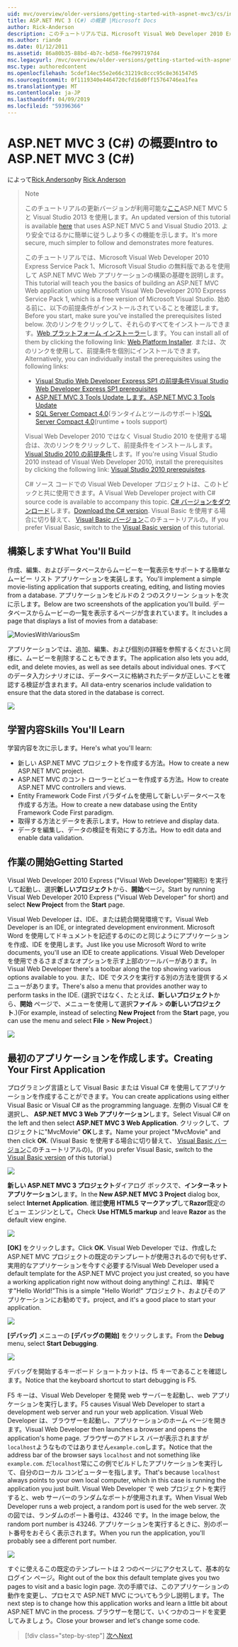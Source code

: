 ```yaml
---
uid: mvc/overview/older-versions/getting-started-with-aspnet-mvc3/cs/intro-to-aspnet-mvc-3
title: ASP.NET MVC 3 (C#) の概要 |Microsoft Docs
author: Rick-Anderson
description: このチュートリアルでは、Microsoft Visual Web Developer 2010 Express Service Pack 1、これを使用して ASP.NET MVC Web アプリケーションの構築の基礎を説明しています.
ms.author: riande
ms.date: 01/12/2011
ms.assetid: 86a80b35-88bd-4b7c-bd58-f6e7997197d4
msc.legacyurl: /mvc/overview/older-versions/getting-started-with-aspnet-mvc3/cs/intro-to-aspnet-mvc-3
msc.type: authoredcontent
ms.openlocfilehash: 5cdef14ec55e2e66c31219c8ccc95c8e361547d5
ms.sourcegitcommit: 0f1119340e4464720cfd16d0ff15764746ea1fea
ms.translationtype: MT
ms.contentlocale: ja-JP
ms.lasthandoff: 04/09/2019
ms.locfileid: "59396366"
---
```

# <a name="intro-to-aspnet-mvc-3-c"></a><span data-ttu-id="0c48c-103">ASP.NET MVC 3 (C#) の概要</span><span class="sxs-lookup"><span data-stu-id="0c48c-103">Intro to ASP.NET MVC 3 (C#)</span></span>

<span data-ttu-id="0c48c-104">によって[Rick Anderson]((https://twitter.com/RickAndMSFT))</span><span class="sxs-lookup"><span data-stu-id="0c48c-104">by [Rick Anderson]((https://twitter.com/RickAndMSFT))</span></span>

> > [!NOTE]
> > <span data-ttu-id="0c48c-105">このチュートリアルの更新バージョンが利用可能な[ここ](../../../getting-started/introduction/getting-started.md)ASP.NET MVC 5 と Visual Studio 2013 を使用します。</span><span class="sxs-lookup"><span data-stu-id="0c48c-105">An updated version of this tutorial is available [here](../../../getting-started/introduction/getting-started.md) that uses ASP.NET MVC 5 and Visual Studio 2013.</span></span> <span data-ttu-id="0c48c-106">より安全ではるかに簡単に従うしより多くの機能を示します。</span><span class="sxs-lookup"><span data-stu-id="0c48c-106">It's more secure, much simpler to follow and demonstrates more features.</span></span>
> 
> 
> <span data-ttu-id="0c48c-107">このチュートリアルでは、Microsoft Visual Web Developer 2010 Express Service Pack 1、Microsoft Visual Studio の無料版であるを使用して ASP.NET MVC Web アプリケーションの構築の基礎を説明します。</span><span class="sxs-lookup"><span data-stu-id="0c48c-107">This tutorial will teach you the basics of building an ASP.NET MVC Web application using Microsoft Visual Web Developer 2010 Express Service Pack 1, which is a free version of Microsoft Visual Studio.</span></span> <span data-ttu-id="0c48c-108">始める前に、以下の前提条件がインストールされていることを確認します。</span><span class="sxs-lookup"><span data-stu-id="0c48c-108">Before you start, make sure you've installed the prerequisites listed below.</span></span> <span data-ttu-id="0c48c-109">次のリンクをクリックして、それらのすべてをインストールできます。[Web プラットフォーム インストーラー](https://www.microsoft.com/web/gallery/install.aspx?appid=VWD2010SP1Pack)します。</span><span class="sxs-lookup"><span data-stu-id="0c48c-109">You can install all of them by clicking the following link: [Web Platform Installer](https://www.microsoft.com/web/gallery/install.aspx?appid=VWD2010SP1Pack).</span></span> <span data-ttu-id="0c48c-110">または、次のリンクを使用して、前提条件を個別にインストールできます。</span><span class="sxs-lookup"><span data-stu-id="0c48c-110">Alternatively, you can individually install the prerequisites using the following links:</span></span>
> 
> - [<span data-ttu-id="0c48c-111">Visual Studio Web Developer Express SP1 の前提条件</span><span class="sxs-lookup"><span data-stu-id="0c48c-111">Visual Studio Web Developer Express SP1 prerequisites</span></span>](https://www.microsoft.com/web/gallery/install.aspx?appid=VWD2010SP1Pack)
> - [<span data-ttu-id="0c48c-112">ASP.NET MVC 3 Tools Update します。</span><span class="sxs-lookup"><span data-stu-id="0c48c-112">ASP.NET MVC 3 Tools Update</span></span>](https://www.microsoft.com/web/gallery/install.aspx?appsxml=&amp;appid=MVC3)
> - <span data-ttu-id="0c48c-113">[SQL Server Compact 4.0](https://www.microsoft.com/web/gallery/install.aspx?appid=SQLCE;SQLCEVSTools_4_0)(ランタイムとツールのサポート)</span><span class="sxs-lookup"><span data-stu-id="0c48c-113">[SQL Server Compact 4.0](https://www.microsoft.com/web/gallery/install.aspx?appid=SQLCE;SQLCEVSTools_4_0)(runtime + tools support)</span></span>
> 
> <span data-ttu-id="0c48c-114">Visual Web Developer 2010 ではなく Visual Studio 2010 を使用する場合は、次のリンクをクリックして、前提条件をインストールします。[Visual Studio 2010 の前提条件](https://www.microsoft.com/web/gallery/install.aspx?appsxml=&amp;appid=VS2010SP1Pack)します。</span><span class="sxs-lookup"><span data-stu-id="0c48c-114">If you're using Visual Studio 2010 instead of Visual Web Developer 2010, install the prerequisites by clicking the following link: [Visual Studio 2010 prerequisites](https://www.microsoft.com/web/gallery/install.aspx?appsxml=&amp;appid=VS2010SP1Pack).</span></span>
> 
> <span data-ttu-id="0c48c-115">C# ソース コードでの Visual Web Developer プロジェクトは、このトピックと共に使用できます。</span><span class="sxs-lookup"><span data-stu-id="0c48c-115">A Visual Web Developer project with C# source code is available to accompany this topic.</span></span> <span data-ttu-id="0c48c-116">[C# バージョンをダウンロード](https://code.msdn.microsoft.com/Introduction-to-MVC-3-10d1b098)します。</span><span class="sxs-lookup"><span data-stu-id="0c48c-116">[Download the C# version](https://code.msdn.microsoft.com/Introduction-to-MVC-3-10d1b098).</span></span> <span data-ttu-id="0c48c-117">Visual Basic を使用する場合に切り替えて、 [Visual Basic バージョン](../vb/intro-to-aspnet-mvc-3.md)このチュートリアルの。</span><span class="sxs-lookup"><span data-stu-id="0c48c-117">If you prefer Visual Basic, switch to the [Visual Basic version](../vb/intro-to-aspnet-mvc-3.md) of this tutorial.</span></span>


## <a name="what-youll-build"></a><span data-ttu-id="0c48c-118">構築します</span><span class="sxs-lookup"><span data-stu-id="0c48c-118">What You'll Build</span></span>

<span data-ttu-id="0c48c-119">作成、編集、およびデータベースからムービーを一覧表示をサポートする簡単なムービー リスト アプリケーションを実装します。</span><span class="sxs-lookup"><span data-stu-id="0c48c-119">You'll implement a simple movie-listing application that supports creating, editing, and listing movies from a database.</span></span> <span data-ttu-id="0c48c-120">アプリケーションをビルドの 2 つのスクリーン ショットを次に示します。</span><span class="sxs-lookup"><span data-stu-id="0c48c-120">Below are two screenshots of the application you'll build.</span></span> <span data-ttu-id="0c48c-121">データベースからムービーの一覧を表示するページが含まれています。</span><span class="sxs-lookup"><span data-stu-id="0c48c-121">It includes a page that displays a list of movies from a database:</span></span>

![MoviesWithVariousSm](intro-to-aspnet-mvc-3/_static/image1.png)

<span data-ttu-id="0c48c-123">アプリケーションでは、追加、編集、および個別の詳細を参照するくださいと同様に、ムービーを削除することもできます。</span><span class="sxs-lookup"><span data-stu-id="0c48c-123">The application also lets you add, edit, and delete movies, as well as see details about individual ones.</span></span> <span data-ttu-id="0c48c-124">すべてのデータ入力シナリオには、データベースに格納されたデータが正しいことを確認する検証が含まれます。</span><span class="sxs-lookup"><span data-stu-id="0c48c-124">All data-entry scenarios include validation to ensure that the data stored in the database is correct.</span></span>

![](intro-to-aspnet-mvc-3/_static/image2.png)

## <a name="skills-youll-learn"></a><span data-ttu-id="0c48c-125">学習内容</span><span class="sxs-lookup"><span data-stu-id="0c48c-125">Skills You'll Learn</span></span>

<span data-ttu-id="0c48c-126">学習内容を次に示します。</span><span class="sxs-lookup"><span data-stu-id="0c48c-126">Here's what you'll learn:</span></span>

- <span data-ttu-id="0c48c-127">新しい ASP.NET MVC プロジェクトを作成する方法。</span><span class="sxs-lookup"><span data-stu-id="0c48c-127">How to create a new ASP.NET MVC project.</span></span>
- <span data-ttu-id="0c48c-128">ASP.NET MVC のコント ローラーとビューを作成する方法。</span><span class="sxs-lookup"><span data-stu-id="0c48c-128">How to create ASP.NET MVC controllers and views.</span></span>
- <span data-ttu-id="0c48c-129">Entity Framework Code First パラダイムを使用して新しいデータベースを作成する方法。</span><span class="sxs-lookup"><span data-stu-id="0c48c-129">How to create a new database using the Entity Framework Code First paradigm.</span></span>
- <span data-ttu-id="0c48c-130">取得する方法とデータを表示します。</span><span class="sxs-lookup"><span data-stu-id="0c48c-130">How to retrieve and display data.</span></span>
- <span data-ttu-id="0c48c-131">データを編集し、データの検証を有効にする方法。</span><span class="sxs-lookup"><span data-stu-id="0c48c-131">How to edit data and enable data validation.</span></span>

## <a name="getting-started"></a><span data-ttu-id="0c48c-132">作業の開始</span><span class="sxs-lookup"><span data-stu-id="0c48c-132">Getting Started</span></span>

<span data-ttu-id="0c48c-133">Visual Web Developer 2010 Express ("Visual Web Developer"短縮形) を実行して起動し、選択**新しいプロジェクト**から、**開始**ページ。</span><span class="sxs-lookup"><span data-stu-id="0c48c-133">Start by running Visual Web Developer 2010 Express ("Visual Web Developer" for short) and select **New Project** from the **Start** page.</span></span>

<span data-ttu-id="0c48c-134">Visual Web Developer は、IDE、または統合開発環境です。</span><span class="sxs-lookup"><span data-stu-id="0c48c-134">Visual Web Developer is an IDE, or integrated development environment.</span></span> <span data-ttu-id="0c48c-135">Microsoft Word を使用してドキュメントを記述するのにのと同じようにアプリケーションを作成、IDE を使用します。</span><span class="sxs-lookup"><span data-stu-id="0c48c-135">Just like you use Microsoft Word to write documents, you'll use an IDE to create applications.</span></span> <span data-ttu-id="0c48c-136">Visual Web Developer を使用できるさまざまなオプションを示す上部のツールバーがあります。</span><span class="sxs-lookup"><span data-stu-id="0c48c-136">In Visual Web Developer there's a toolbar along the top showing various options available to you.</span></span> <span data-ttu-id="0c48c-137">また、IDE でタスクを実行する別の方法を提供するメニューがあります。</span><span class="sxs-lookup"><span data-stu-id="0c48c-137">There's also a menu that provides another way to perform tasks in the IDE.</span></span> <span data-ttu-id="0c48c-138">(選択ではなく、たとえば、**新しいプロジェクト**から、**開始** ページで、メニューを使用して選択**ファイル** &gt; **の新しいプロジェクト**.)</span><span class="sxs-lookup"><span data-stu-id="0c48c-138">(For example, instead of selecting **New Project** from the **Start** page, you can use the menu and select **File** &gt; **New Project**.)</span></span>

[![](intro-to-aspnet-mvc-3/_static/image4.png)](intro-to-aspnet-mvc-3/_static/image3.png)

## <a name="creating-your-first-application"></a><span data-ttu-id="0c48c-139">最初のアプリケーションを作成します。</span><span class="sxs-lookup"><span data-stu-id="0c48c-139">Creating Your First Application</span></span>

<span data-ttu-id="0c48c-140">プログラミング言語として Visual Basic または Visual C# を使用してアプリケーションを作成することができます。</span><span class="sxs-lookup"><span data-stu-id="0c48c-140">You can create applications using either Visual Basic or Visual C# as the programming language.</span></span> <span data-ttu-id="0c48c-141">左側の Visual C# を選択し、 **ASP.NET MVC 3 Web アプリケーション**します。</span><span class="sxs-lookup"><span data-stu-id="0c48c-141">Select Visual C# on the left and then select **ASP.NET MVC 3 Web Application**.</span></span> <span data-ttu-id="0c48c-142">クリックして、プロジェクトに"MvcMovie" **OK**します。</span><span class="sxs-lookup"><span data-stu-id="0c48c-142">Name your project "MvcMovie" and then click **OK**.</span></span> <span data-ttu-id="0c48c-143">(Visual Basic を使用する場合に切り替えて、 [Visual Basic バージョン](../vb/intro-to-aspnet-mvc-3.md)このチュートリアルの)。</span><span class="sxs-lookup"><span data-stu-id="0c48c-143">(If you prefer Visual Basic, switch to the [Visual Basic version](../vb/intro-to-aspnet-mvc-3.md) of this tutorial.)</span></span>

![](intro-to-aspnet-mvc-3/_static/image5.png)

<span data-ttu-id="0c48c-144">**新しい ASP.NET MVC 3 プロジェクト**ダイアログ ボックスで、**インターネット アプリケーション**します。</span><span class="sxs-lookup"><span data-stu-id="0c48c-144">In the **New ASP.NET MVC 3 Project** dialog box, select **Internet Application**.</span></span> <span data-ttu-id="0c48c-145">確認**使用 HTML5 マークアップ**して**Razor**既定のビュー エンジンとして。</span><span class="sxs-lookup"><span data-stu-id="0c48c-145">Check **Use HTML5 markup** and leave **Razor** as the default view engine.</span></span>

![](intro-to-aspnet-mvc-3/_static/image6.png)

<span data-ttu-id="0c48c-146">**[OK]** をクリックします。</span><span class="sxs-lookup"><span data-stu-id="0c48c-146">Click **OK**.</span></span> <span data-ttu-id="0c48c-147">Visual Web Developer では、作成した ASP.NET MVC プロジェクトの既定のテンプレートが使用されるので何もせず、実用的なアプリケーションを今すぐ必要する!</span><span class="sxs-lookup"><span data-stu-id="0c48c-147">Visual Web Developer used a default template for the ASP.NET MVC project you just created, so you have a working application right now without doing anything!</span></span> <span data-ttu-id="0c48c-148">これは、単純です"Hello World!"</span><span class="sxs-lookup"><span data-stu-id="0c48c-148">This is a simple "Hello World!"</span></span> <span data-ttu-id="0c48c-149">プロジェクト、およびそのアプリケーションにお勧めです。</span><span class="sxs-lookup"><span data-stu-id="0c48c-149">project, and it's a good place to start your application.</span></span>

[![](intro-to-aspnet-mvc-3/_static/image8.png)](intro-to-aspnet-mvc-3/_static/image7.png)

<span data-ttu-id="0c48c-150">**[デバッグ]** メニューの **[デバッグの開始]** をクリックします。</span><span class="sxs-lookup"><span data-stu-id="0c48c-150">From the **Debug** menu, select **Start Debugging**.</span></span>

![](intro-to-aspnet-mvc-3/_static/image9.png)

<span data-ttu-id="0c48c-151">デバッグを開始するキーボード ショートカットは、f5 キーであることを確認します。</span><span class="sxs-lookup"><span data-stu-id="0c48c-151">Notice that the keyboard shortcut to start debugging is F5.</span></span>

<span data-ttu-id="0c48c-152">F5 キーは、Visual Web Developer を開発 web サーバーを起動し、web アプリケーションを実行します。</span><span class="sxs-lookup"><span data-stu-id="0c48c-152">F5 causes Visual Web Developer to start a development web server and run your web application.</span></span> <span data-ttu-id="0c48c-153">Visual Web Developer は、ブラウザーを起動し、アプリケーションのホーム ページを開きます。</span><span class="sxs-lookup"><span data-stu-id="0c48c-153">Visual Web Developer then launches a browser and opens the application's home page.</span></span> <span data-ttu-id="0c48c-154">ブラウザーのアドレス バーが表示されますが`localhost`ようなものではありません`example.com`します。</span><span class="sxs-lookup"><span data-stu-id="0c48c-154">Notice that the address bar of the browser says `localhost` and not something like `example.com`.</span></span> <span data-ttu-id="0c48c-155">だ`localhost`常にこの例でビルドしたアプリケーションを実行して、自分のローカル コンピューターを指します。</span><span class="sxs-lookup"><span data-stu-id="0c48c-155">That's because `localhost` always points to your own local computer, which in this case is running the application you just built.</span></span> <span data-ttu-id="0c48c-156">Visual Web Developer で web プロジェクトを実行すると、web サーバーのランダムなポートが使用されます。</span><span class="sxs-lookup"><span data-stu-id="0c48c-156">When Visual Web Developer runs a web project, a random port is used for the web server.</span></span> <span data-ttu-id="0c48c-157">次の図では、ランダムのポート番号は、43246 です。</span><span class="sxs-lookup"><span data-stu-id="0c48c-157">In the image below, the random port number is 43246.</span></span> <span data-ttu-id="0c48c-158">アプリケーションを実行するときに、別のポート番号をおそらく表示されます。</span><span class="sxs-lookup"><span data-stu-id="0c48c-158">When you run the application, you'll probably see a different port number.</span></span>

![](intro-to-aspnet-mvc-3/_static/image10.png)

<span data-ttu-id="0c48c-159">すぐに使えるこの既定のテンプレートは 2 つのページにアクセスして、基本的なログイン ページ。</span><span class="sxs-lookup"><span data-stu-id="0c48c-159">Right out of the box this default template gives you two pages to visit and a basic login page.</span></span> <span data-ttu-id="0c48c-160">次の手順では、このアプリケーションの動作を変更し、プロセスで ASP.NET MVC についてもう少し説明します。</span><span class="sxs-lookup"><span data-stu-id="0c48c-160">The next step is to change how this application works and learn a little bit about ASP.NET MVC in the process.</span></span> <span data-ttu-id="0c48c-161">ブラウザーを閉じて、いくつかのコードを変更してみましょう。</span><span class="sxs-lookup"><span data-stu-id="0c48c-161">Close your browser and let's change some code.</span></span>

> [!div class="step-by-step"]
> [<span data-ttu-id="0c48c-162">次へ</span><span class="sxs-lookup"><span data-stu-id="0c48c-162">Next</span></span>](adding-a-controller.md)

